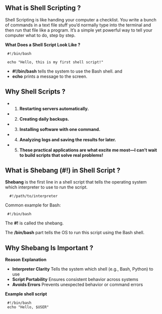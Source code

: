 ## What is Shell Scripting ?

Shell Scripting is like handing your computer a checklist. You write a bunch of commands in a text file stuff you’d normally type into the terminal and then run that file like a program. It’s a simple yet powerful way to tell your computer what to do, step by step.

 
**What Does a Shell Script Look Like ?**

     #!/bin/bash

     echo "Hello, this is my first shell script!"

- **#!/bin/bash** tells the system to use the Bash shell. and
- **echo** prints a message to the screen.


## Why Shell Scripts ?

- 1. **Restarting servers automatically.**
- 2. **Creating daily backups.**
- 3. **Installing software with one command.**
- 4. **Analyzing logs and saving the results for later.**
- 5. **These practical applications are what excite me most—I can’t wait to build scripts that solve real problems!**



 ## What is Shebang (#!) in Shell Script ?

 **Shebang** is the first line in a shell script that tells the operating system which interpreter to use to run the script.

      #!/path/to/interpreter


Common example for Bash:

     #!/bin/bash


The **#!** is called the shebang.

The **/bin/bash** part tells the OS to run this script using the Bash shell.


## Why Shebang Is Important ?

**Reason**	                                   **Explanation**

- **Interpreter Clarity**          Tells the system which shell (e.g., Bash, Python) to use
- **Script Portability**	          Ensures consistent behavior across systems
- **Avoids Errors**	               Prevents unexpected behavior or command errors

**Example shell script**

     #!/bin/bash
     echo "Hello, $USER"
